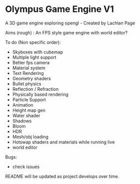 # Olympus Game Engine V1
A 3D game engine exploring opengl - Created by Lachlan Page

Aims (rough) : An FPS style game engine with world editor?

To do (Non specific order): 
- Skyboxes with cubemap
- Multiple light support
- Better fps camera
- Material system 
- Text Rendering
- Geometry shaders
- Bullet physics
- Reflection / Refraction
- Physically based rendering
- Particle Support
- Animation 
- Height map gen
- Water shader
- Shadows
- Bloom
- HDR
- Mesh/obj loading 
- Hotswap shaders and materials while running live
- world editor 

Bugs: 
- check issues

README will be updated as project develops over time. 

